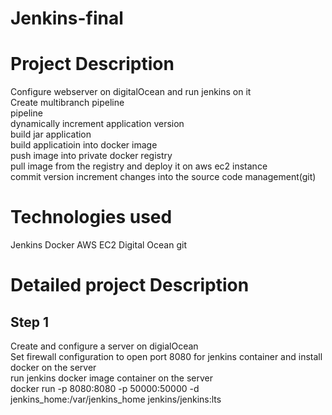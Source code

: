 # Jenkins-final
# Project Description

   Configure webserver on digitalOcean and run jenkins on it <br/>
   Create multibranch pipeline <br/>
   pipeline <br/>
   dynamically increment application version <br/>
   build jar application <br/>
   build applicatioin into docker image <br/>
   push image into private docker registry <br/>
   pull image from the registry and deploy it on aws ec2 instance <br/>
   commit version increment changes into the source code management(git) <br/>
  
  

# Technologies used
  Jenkins
  Docker
  AWS EC2
  Digital Ocean
  git
# Detailed project Description
## Step 1
  Create and configure a server on digialOcean <br/>
  Set firewall configuration to open port 8080 for jenkins container and install docker on the server <br/>
  run jenkins docker image container on the server <br/>
                docker run -p 8080:8080 -p 50000:50000 -d jenkins_home:/var/jenkins_home jenkins/jenkins:lts
       

